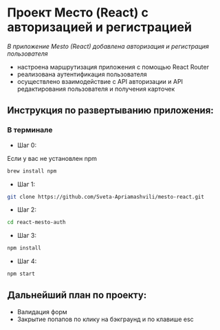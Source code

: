 # Проект Место (React) с авторизацией и регистрацией

*В приложение Mesto (React) добавлена авторизация и регистрация пользователя*

* настроена маршрутизация приложения с помощью React Router
* реализована аутентификация пользователя
* осуществлено взаимодействие с API авторизации и API редактирования пользователя и получения карточек

## Инструкция по развертыванию приложения:

### В терминале

- Шаг 0:

Если у вас не установлен npm
```bash
brew install npm
```

- Шаг 1:
```bash
git clone https://github.com/Sveta-Apriamashvili/mesto-react.git
```

- Шаг 2:
```bash
cd react-mesto-auth
```

- Шаг 3: 
```bash
npm install
```

- Шаг 4:
```bash
npm start
```

## Дальнейший план по проекту:

- Валидация форм
- Закрытие попапов по клику на бэкграунд и по клавише esc
